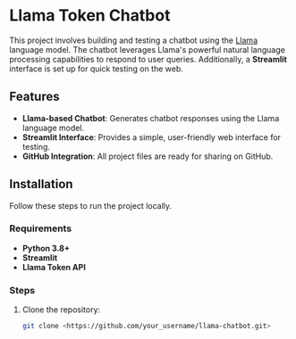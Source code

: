 # Llama Token Chatbot

This project involves building and testing a chatbot using the [Llama](https://www.llama.com/) language model. The chatbot leverages Llama's powerful natural language processing capabilities to respond to user queries. Additionally, a **Streamlit** interface is set up for quick testing on the web.

## Features

- **Llama-based Chatbot**: Generates chatbot responses using the Llama language model.
- **Streamlit Interface**: Provides a simple, user-friendly web interface for testing.
- **GitHub Integration**: All project files are ready for sharing on GitHub.

## Installation

Follow these steps to run the project locally.

### Requirements

- **Python 3.8+**
- **Streamlit**
- **Llama Token API**

### Steps

1. Clone the repository:
    
    ```bash
    git clone <https://github.com/your_username/llama-chatbot.git>
    
    ```
